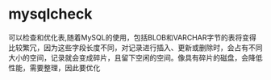 # mysqlcheck
可以检查和优化表,随着MySQL的使用，包括BLOB和VARCHAR字节的表将变得比较繁冗，因为这些字段长度不同，对记录进行插入、更新或删除时，会占有不同大小的空间，记录就会变成碎片，且留下空闲的空间。像具有碎片的磁盘，会降低性能，需要整理，因此要优化

# 